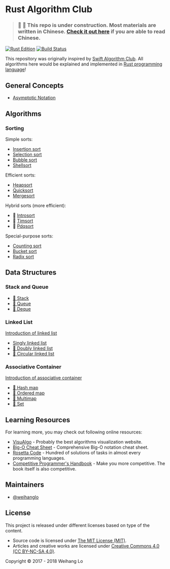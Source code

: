 # Rust Algorithm Club

> ### 🚧 🚧 This repo is under construction. Most materials are written in Chinese. [Check it out here](https://weihanglo.tw/rust-algorithm-club) if you are able to read Chinese.

[![Rust Edition](https://img.shields.io/badge/Rust_Edition-2018-green.svg)](https://rust-lang-nursery.github.io/edition-guide/rust-2018/index.html) 
[![Build Status](https://travis-ci.com/weihanglo/rust-algorithm-club.svg?token=jBygxQ3kLkkfxSeAJnP2&branch=master)](https://travis-ci.com/weihanglo/rust-algorithm-club)

This repository was originally inspired by [Swift Algorithm Club][swift-algorithm-club]. All algorithms here would be explained and implemented in [Rust programming language][rust]!

[swift-algorithm-club]: https://github.com/raywenderlich/swift-algorithm-club
[rust]: https://www.rust-lang.org/

## General Concepts

- [Asymptotic Notation](src/concepts/asymptotic-notation)

## Algorithms

### Sorting

Simple sorts:

- [Insertion sort](src/sorting/insertion_sort)
- [Selection sort](src/sorting/selection_sort)
- [Bubble sort](src/sorting/bubble_sort)
- [Shellsort](src/sorting/shellsort)

Efficient sorts:

- [Heapsort](src/sorting/heapsort)
- [Quicksort](src/sorting/quicksort)
- [Mergesort](src/sorting/mergesort)

Hybrid sorts (more efficient):

- 🚧 [Introsort](src/sorting/introsort)
- 🚧 [Timsort](src/sorting/timsort)
- 🚧 [Pdqsort](src/sorting/pdqsort)

Special-purpose sorts:

- [Counting sort](src/sorting/counting_sort)
- [Bucket sort](src/sorting/bucket_sort)
- [Radix sort](src/sorting/radix_sort)

## Data Structures

### Stack and Queue

- [🚧 Stack](src/collections/stack_queue/stack.md)
- [🚧 Queue](src/collections/stack_queue/queue.md)
- [🚧 Deque](src/collections/stack_queue/deque.md)

### Linked List

[Introduction of linked list](src/collections/linked_list/README.md)

- [Singly linked list](src/collections/linked_list/singly.md)
- [🚧 Doubly linked list](src/collections/linked_list/doubly.md)
- [🚧 Circular linked list](src/collections/linked_list/circular.md)

### Associative Container

[Introduction of associative container](src/collections/map/README.md)

- [🚧 Hash map](src/collections/map/hash_map.md)
- [🚧 Ordered map](src/collections/map/ordered_map.md)
- [🚧 Multimap](src/collections/map/multimap.md)
- [🚧 Set](src/collections/map/set.md)

## Learning Resources

For learning more, you may check out following online resources:

- [VisuAlgo](https://visualgo.net/) - Probably the best algorithms visualization website.
- [Big-O Cheat Sheet](http://bigocheatsheet.com/) - Comprehensive Big-O notation cheat sheet.
- [Rosetta Code](http://rosettacode.org) - Hundred of solutions of tasks in almost every programming languages.
- [Competitive Programmer's Handbook](https://cses.fi/book.html) - Make you more competitive. The book itself is also competitive.

## Maintainers

- [@weihanglo](https://github.com/weihanglo)

## License

This project is released under different licenses based on type of the content.

- Source code is licensed under [The MIT License (MIT)](LICENSE).
- Articles and creative works are licensed under [Creative Commons 4.0 (CC BY-NC-SA 4.0)](https://creativecommons.org/licenses/by-nc-sa/4.0/).

Copyright © 2017 - 2018 Weihang Lo
